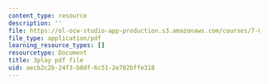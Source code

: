 ```yaml
---
content_type: resource
description: ''
file: https://ol-ocw-studio-app-production.s3.amazonaws.com/courses/7-01sc-fundamentals-of-biology-fall-2011/aecb2c2b24f3b0df6c512e782bffe318_OK7_ReXhVaQ.pdf
file_type: application/pdf
learning_resource_types: []
resourcetype: Document
title: 3play pdf file
uid: aecb2c2b-24f3-b0df-6c51-2e782bffe318
---
```

